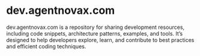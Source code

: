 # dev.agentnovax.com
dev.agentnovax.com is a repository for sharing development resources, including code snippets, architecture patterns, examples, and tools. It’s designed to help developers explore, learn, and contribute to best practices and efficient coding techniques.
